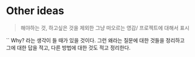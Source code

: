 # Other ideas

> 해야하는 것, 하고싶은 것을 제외한 그냥 떠오르는 영감/ 프로젝트에 대해서 표시


``
Why? 라는 생각이 들 때가 있을 것이다. 그런 왜라는 질문에 대한 것들을 정리하고 그에 대한 답을 적고,
다른 방법에 대한 것도 적고 정리한다.
```
